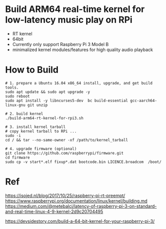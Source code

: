 # Build ARM64 real-time kernel for low-latency music play on RPi

- RT kernel
- 64bit
- Currently only support Raspberry Pi 3 Model B
- minimalized kernel modules/features for high quality audio playback

# How to Build

    # 1. prepare a Ubuntu 16.04 x86_64 install, upgrade, and get build tools.
    sudo apt update && sudo apt upgrade -y
    sudo reboot
    sudo apt install -y libncurses5-dev  bc build-essential gcc-aarch64-linux-gnu git unzip

    # 2. build kernel
    ./build-arm64-rt-kernel-for-rpi3.sh

    # 3. install kernel tarball
    # copy kernel tarball to RPi ...
    sudo -i
    cd / && tar --no-same-owner -xf /path/to/kernel_tarball

    # 4. upgrade firmware (optional)
    git clone https://github.com/raspberrypi/firmware.git
    cd firmware
    sudo cp -v start*.elf fixup*.dat bootcode.bin LICENCE.broadcom  /boot/

# Ref

https://isojed.nl/blog/2017/10/25/raspberry-pi-rt-preempt/
https://www.raspberrypi.org/documentation/linux/kernel/building.md
https://medium.com/@metebalci/latency-of-raspberry-pi-3-on-standard-and-real-time-linux-4-9-kernel-2d9c20704495

https://devsidestory.com/build-a-64-bit-kernel-for-your-raspberry-pi-3/
